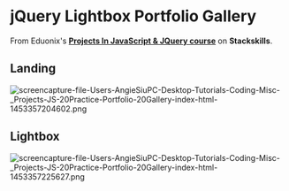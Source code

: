 # jQuery Lightbox Portfolio Gallery #

From Eduonix's [**Projects In JavaScript & JQuery course**](https://stackskills.com/courses/projects-in-javascript-jquery) on **Stackskills**.

## Landing ##
![screencapture-file-Users-AngieSiuPC-Desktop-Tutorials-Coding-Misc-_Projects-JS-20Practice-Portfolio-20Gallery-index-html-1453357204602.png](https://bitbucket.org/repo/LEMdxk/images/696522785-screencapture-file-Users-AngieSiuPC-Desktop-Tutorials-Coding-Misc-_Projects-JS-20Practice-Portfolio-20Gallery-index-html-1453357204602.png)

## Lightbox ##
![screencapture-file-Users-AngieSiuPC-Desktop-Tutorials-Coding-Misc-_Projects-JS-20Practice-Portfolio-20Gallery-index-html-1453357225627.png](https://bitbucket.org/repo/LEMdxk/images/1999576424-screencapture-file-Users-AngieSiuPC-Desktop-Tutorials-Coding-Misc-_Projects-JS-20Practice-Portfolio-20Gallery-index-html-1453357225627.png)